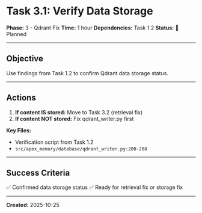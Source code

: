 # Task 3.1: Verify Data Storage

**Phase:** 3 - Qdrant Fix
**Time:** 1 hour
**Dependencies:** Task 1.2
**Status:** 📝 Planned

---

## Objective

Use findings from Task 1.2 to confirm Qdrant data storage status.

---

## Actions

1. **If content IS stored:** Move to Task 3.2 (retrieval fix)
2. **If content NOT stored:** Fix qdrant_writer.py first

**Key Files:**
- Verification script from Task 1.2
- `src/apex_memory/database/qdrant_writer.py:200-288`

---

## Success Criteria

✅ Confirmed data storage status
✅ Ready for retrieval fix or storage fix

---

**Created:** 2025-10-25
